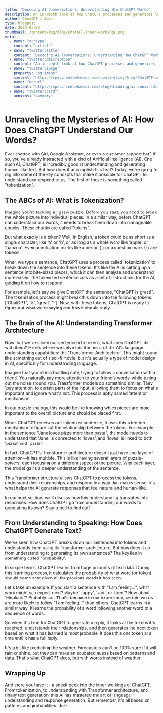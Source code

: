```yaml
---
title: "Decoding AI Conversations: Understanding How ChatGPT Works"
description: An in-depth look at how ChatGPT processes and generates language. Tokenization, attention mechanisms, and the role of the transformer architecture.
author: ChatGPT / Zeph
type: blogpost
date: 2023-06-03
thumbnail: /content/img/blog/ChatGPT-inner-workings.png
meta:
  - name: "og:type"
    content: "article"
  - name: "twitter:title"
    content: "Decoding AI Conversations: Understanding How ChatGPT Works"
  - name: "twitter:description"
    content: "An in-depth look at how ChatGPT processes and generates language. Tokenization, attention mechanisms, and the role of the transformer architecture."
  - name: "twitter:image"
    property: "og:image"
    content: "https://specifiedbehavior.com/content/img/blog/ChatGPT-inner-workings.png"
  - name: "og:url"
    content: "https://specifiedbehavior.com/blog/decoding-ai-conversations.html"
  - name: "twitter:card"    
    content: "summary"
---
```


# Unraveling the Mysteries of AI: How Does ChatGPT Understand Our Words?

Ever chatted with Siri, Google Assistant, or even a customer support bot? If so, you've already interacted with a kind of Artificial Intelligence (AI). One such AI, ChatGPT, is incredibly good at understanding and generating human-like text. But how does it accomplish this feat? Today, we're going to dig into some of the key concepts that make it possible for ChatGPT to understand and respond to us. The first of these is something called "tokenization".

## The ABCs of AI: What is Tokenization?

Imagine you're tackling a jigsaw puzzle. Before you start, you need to break the whole picture into individual pieces. In a similar way, before ChatGPT can understand our words, it needs to break them down into manageable chunks. These chunks are called "tokens".

But what exactly is a token? Well, in English, a token could be as short as a single character, like 'a' or 'b', or as long as a whole word like 'apple' or 'banana'. Even punctuation marks like a period (.) or a question mark (?) are tokens!

When we type a sentence, ChatGPT uses a process called 'tokenization' to break down the sentence into these tokens. It's like the AI is cutting up a sentence into bite-sized pieces, which it can then analyze and understand more easily. The tokenized sentence acts as a set of instructions for the AI, guiding it on how to respond.

For example, let's say we give ChatGPT the sentence, "ChatGPT is great!". The tokenization process might break this down into the following tokens: ['ChatGPT', 'is', 'great', '!']. Now, with these tokens, ChatGPT is ready to figure out what we're saying and how it should reply.

## The Brain of the AI: Understanding Transformer Architecture

Now that we've sliced our sentence into tokens, what does ChatGPT do with them? Here's where we delve into the heart of the AI's language understanding capabilities: the 'Transformer Architecture'. This might sound like something out of a sci-fi movie, but it's actually a type of model design in AI, specifically for understanding language.

Imagine that you're in a bustling café, trying to follow a conversation with a friend. You naturally pay more attention to your friend's words, while tuning out the noise around you. Transformer models do something similar. They 'pay attention' to certain parts of the input, allowing them to focus on what's important and ignore what's not. This process is aptly named 'attention mechanism'.

In our puzzle analogy, this would be like knowing which pieces are more important to the overall picture and should be placed first.

When ChatGPT receives our tokenized sentence, it uses this attention mechanism to figure out the relationship between the tokens. For example, in the sentence "Jane loves pizza more than pasta", the model needs to understand that 'Jane' is connected to 'loves', and 'loves' is linked to both 'pizza' and 'pasta'. 

In fact, ChatGPT's Transformer architecture doesn't just have one layer of attention—it has multiple. This is like having several layers of puzzle-solvers, each focusing on a different aspect of the picture. With each layer, the model gains a deeper understanding of the sentence.

This Transformer structure allows ChatGPT to process the tokens, understand their relationships, and respond in a way that makes sense. It's what helps the AI generate responses that feel natural and human-like.

In our next section, we'll discuss how this understanding translates into responses. How does ChatGPT go from understanding our words to generating its own? Stay tuned to find out!

## From Understanding to Speaking: How Does ChatGPT Generate Text?

We've seen how ChatGPT breaks down our sentences into tokens and understands them using its Transformer architecture. But how does it go from understanding to generating its own sentences? The key lies in something called "probability".

In simple terms, ChatGPT learns from huge amounts of text data. During this learning process, it calculates the probability of what word (or token) should come next given all the previous words it has seen.

Let's take an example. If you start a sentence with "I am feeling...", what word might you expect next? Maybe 'happy', 'sad', or 'tired'? How about 'elephant'? Probably not. That's because in our experience, certain words are more likely to follow "I am feeling..." than others. ChatGPT learns in a similar way. It learns the probability of a word following another word or a sequence of words.

So when it's time for ChatGPT to generate a reply, it looks at the tokens it's received, understands their relationships, and then generates the next token based on what it has learned is most probable. It does this one token at a time until it has a full reply.

It's a bit like predicting the weather. Forecasters can't be 100% sure if it will rain or shine, but they can make an educated guess based on patterns and data. That's what ChatGPT does, but with words instead of weather.

## Wrapping Up

And there you have it - a sneak peek into the inner workings of ChatGPT. From tokenization, to understanding with Transformer architecture, and finally text generation, this AI has mastered the art of language understanding and response generation. But remember, it's all based on patterns and probabilities. Just


